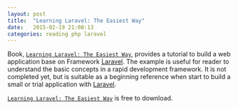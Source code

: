 ```yaml
---
layout: post
title:  "Learning Laravel: The Easiest Way"
date:   2015-02-19 21:08:13
categories: reading php laravel
---
```

Book, [`Learning Laravel: The Easiest Way`][laravel-book], provides a tutorial to build a web application
base on Framework [Laravel][]. The example is useful for reader to
understand the basic concepts in a rapid development framework. It is not completed yet,
but is suitable as a beginning reference when start to build a small or trial application with [Laravel][].

[`Learning Laravel: The Easiest Way`][laravel-book] is free to download.


[Laravel]:      http://laravel.com/
[laravel-book]:      http://learninglaravel.net/laravelbook

